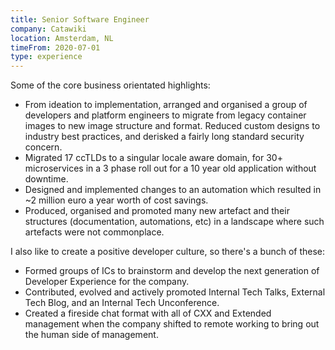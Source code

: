 ```yaml
---
title: Senior Software Engineer
company: Catawiki
location: Amsterdam, NL
timeFrom: 2020-07-01
type: experience
---
```

Some of the core business orientated highlights:

- From ideation to implementation, arranged and organised a group of developers
  and platform engineers to migrate from legacy container images to new image
  structure and format. Reduced custom designs to industry best practices, and 
  derisked a fairly long standard security concern.
- Migrated 17 ccTLDs to a singular locale aware domain, for 30+ microservices in
  a 3 phase roll out for a 10 year old application without downtime.
- Designed and implemented changes to an automation which resulted in ~2 million
  euro a year worth of cost savings.
- Produced, organised and promoted many new artefact and their structures
  (documentation, automations, etc) in a landscape where such artefacts were not
  commonplace.

I also like to create a positive developer culture, so there's a bunch of these:

- Formed groups of ICs to brainstorm and develop the next generation of
  Developer Experience for the company.
- Contributed, evolved and actively promoted Internal Tech Talks, External Tech
  Blog, and an Internal Tech Unconference.
- Created a fireside chat format with all of CXX and Extended management when
  the company shifted to remote working to bring out the human side of
  management.

